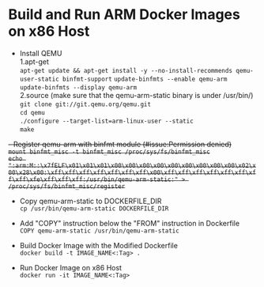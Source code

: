 Build and Run ARM Docker Images on x86 Host
=================================================

- Install QEMU  
1.apt-get  
    `apt-get update && apt-get install -y --no-install-recommends qemu-user-static binfmt-support`
    `update-binfmts --enable qemu-arm`  
    `update-binfmts --display qemu-arm`  
2.source (make sure that the qemu-arm-static binary is under /usr/bin/)  
    `git clone git://git.qemu.org/qemu.git`  
    `cd qemu`  
    `./configure --target-list=arm-linux-user --static`  
    `make`  


<del>- Register qemu-arm with binfmt module (#issue:Permission denied)</del>  
<del>`mount binfmt_misc -t binfmt_misc /proc/sys/fs/binfmt_misc`</del>  
<del>`echo ":arm:M::\x7fELF\x01\x01\x01\x00\x00\x00\x00\x00\x00\x00\x00\x00\x02\x00\x28\x00:\xff\xff\xff\xff\xff\xff\xff\x00\xff\xff\xff\xff\xff\xff\xff\xff\xfe\xff\xff\xff:/usr/bin/qemu-arm-static:" > /proc/sys/fs/binfmt_misc/register`</del>  


- Copy qemu-arm-static to DOCKERFILE_DIR  
    `cp /usr/bin/qemu-arm-static DOCKERFILE_DIR`

- Add "COPY" instruction below the "FROM" instruction in Dockerfile  
    `COPY qemu-arm-static /usr/bin/qemu-arm-static`  

- Build Docker Image with the Modified Dockerfile  
    `docker build -t IMAGE_NAME<:Tag> .`

- Run Docker Image on x86 Host  
    `docker run -it IMAGE_NAME<:Tag>`

